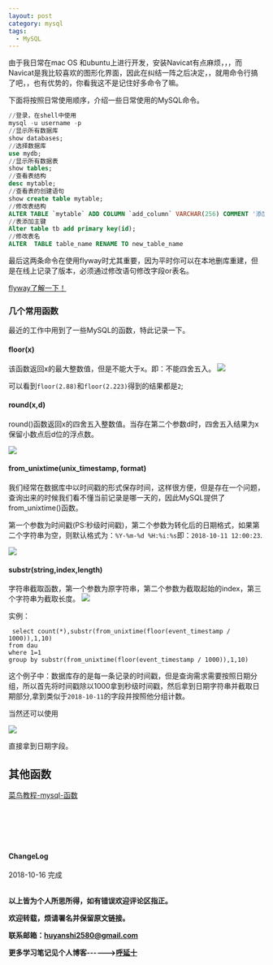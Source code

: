 ```yaml
---
layout: post
category: mysql
tags:
  - MySQL
---
```




由于我日常在mac OS 和ubuntu上进行开发，安装Navicat有点麻烦，，，而Navicat是我比较喜欢的图形化界面，因此在纠结一阵之后决定，，就用命令行搞了吧，，也有优势的，你看我这不是记住好多命令了嘛。

下面将按照日常使用顺序，介绍一些日常使用的MySQL命令。

```sql
//登录，在shell中使用
mysql -u username -p
//显示所有数据库
show databases;
//选择数据库
use mydb;
//显示所有数据表
show tables;
//查看表结构
desc mytable;
//查看表的创建语句
show create table mytable;
//修改表结构
ALTER TABLE `mytable` ADD COLUMN `add_column` VARCHAR(256) COMMENT '添加的列' after device_id;
//表添加主键
Alter table tb add primary key(id);
//修改表名
ALTER  TABLE table_name RENAME TO new_table_name
```

最后这两条命令在使用flyway时尤其重要，因为平时你可以在本地删库重建，但是在线上记录了版本，必须通过修改语句修改字段or表名。

<a href="{{ site.baseurl }}/开发环境搭建/spring%20boot/2018/10/09/使用flyway进行数据库版本控制/">flyway了解一下！</a>

### 几个常用函数

最近的工作中用到了一些MySQL的函数，特此记录一下。

#### floor(x)
该函数返回x的最大整数值，但是不能大于x。即：不能四舍五入。
![](http://img.couplecoders.tech/markdown-img-paste-20181016171006228.png)

可以看到```floor(2.88)```和```floor(2.223)```得到的结果都是```2```;

#### round(x,d)
round()函数返回x的四舍五入整数值。当存在第二个参数d时，四舍五入结果为x保留小数点后d位的浮点数。

![](http://img.couplecoders.tech/markdown-img-paste-20181016173217348.png)

#### from_unixtime(unix_timestamp, format)
我们经常在数据库中以时间戳的形式保存时间，这样很方便，但是存在一个问题，查询出来的时候我们看不懂当前记录是哪一天的，因此MySQL提供了from_unixtime()函数。

第一个参数为时间戳(PS:秒级时间戳)，第二个参数为转化后的日期格式，如果第二个字符串为空，则默认格式为：```%Y-%m-%d %H:%i:%s```即：```2018-10-11 12:00:23```.

![](http://img.couplecoders.tech/markdown-img-paste-20181016174508923.png)

#### substr(string,index,length)
字符串截取函数，第一个参数为原字符串，第二个参数为截取起始的index，第三个字符串为截取长度。
![](http://img.couplecoders.tech/markdown-img-paste-20181016174957632.png)


实例：

```
 select count(*),substr(from_unixtime(floor(event_timestamp / 1000)),1,10)
from dau
where 1=1
group by substr(from_unixtime(floor(event_timestamp / 1000)),1,10)
```
这个例子中：数据库存的是每一条记录的时间戳，但是查询需求需要按照日期分组，所以首先将时间戳除以1000拿到秒级时间戳，然后拿到日期字符串并截取日期部分,拿到类似于```2018-10-11```的字段并按照他分组计数。

当然还可以使用

![](http://img.couplecoders.tech/markdown-img-paste-20181016180209103.png)

直接拿到日期字段。

## 其他函数

<a href="http://www.runoob.com/mysql/mysql-functions.html">菜鸟教程-mysql-函数</a>


<br>
<br>
<br>
<br>
<h4>ChangeLog</h4>
2018-10-16 完成
<br>
<br>

**以上皆为个人所思所得，如有错误欢迎评论区指正。**

**欢迎转载，烦请署名并保留原文链接。**

**联系邮箱：huyanshi2580@gmail.com**

**更多学习笔记见个人博客------><a href="{{ site.baseurl }}/">呼延十</a>**
